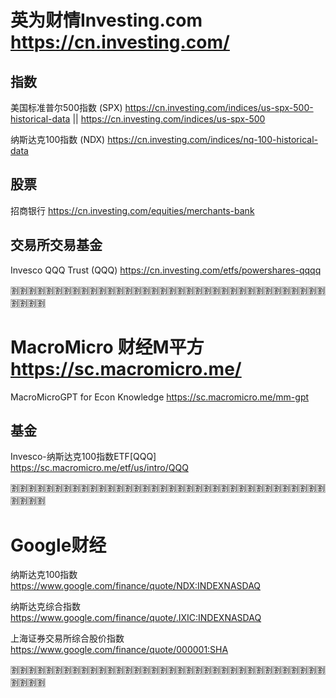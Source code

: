 
# 英为财情Investing.com https://cn.investing.com/

## 指数

美国标准普尔500指数 (SPX) https://cn.investing.com/indices/us-spx-500-historical-data || https://cn.investing.com/indices/us-spx-500

纳斯达克100指数 (NDX) https://cn.investing.com/indices/nq-100-historical-data

## 股票

招商银行 https://cn.investing.com/equities/merchants-bank

## 交易所交易基金

Invesco QQQ Trust (QQQ) https://cn.investing.com/etfs/powershares-qqqq

:u5272::u5272::u5272::u5272::u5272::u5272::u5272::u5272::u5272::u5272::u5272::u5272::u5272::u5272::u5272::u5272::u5272::u5272::u5272::u5272::u5272::u5272::u5272::u5272::u5272::u5272::u5272::u5272::u5272::u5272::u5272::u5272::u5272::u5272::u5272::u5272::u5272::u5272::u5272::u5272:

# MacroMicro 财经M平方 https://sc.macromicro.me/

MacroMicroGPT for Econ Knowledge https://sc.macromicro.me/mm-gpt

## 基金

Invesco-纳斯达克100指数ETF[QQQ] https://sc.macromicro.me/etf/us/intro/QQQ

:u5272::u5272::u5272::u5272::u5272::u5272::u5272::u5272::u5272::u5272::u5272::u5272::u5272::u5272::u5272::u5272::u5272::u5272::u5272::u5272::u5272::u5272::u5272::u5272::u5272::u5272::u5272::u5272::u5272::u5272::u5272::u5272::u5272::u5272::u5272::u5272::u5272::u5272::u5272::u5272:

# Google财经

纳斯达克100指数 https://www.google.com/finance/quote/NDX:INDEXNASDAQ

纳斯达克综合指数 https://www.google.com/finance/quote/.IXIC:INDEXNASDAQ

上海证券交易所综合股价指数 https://www.google.com/finance/quote/000001:SHA

:u5272::u5272::u5272::u5272::u5272::u5272::u5272::u5272::u5272::u5272::u5272::u5272::u5272::u5272::u5272::u5272::u5272::u5272::u5272::u5272::u5272::u5272::u5272::u5272::u5272::u5272::u5272::u5272::u5272::u5272::u5272::u5272::u5272::u5272::u5272::u5272::u5272::u5272::u5272::u5272:
